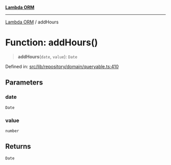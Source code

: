 [**Lambda ORM**](../README.md)

***

[Lambda ORM](../README.md) / addHours

# Function: addHours()

> **addHours**(`date`, `value`): `Date`

Defined in: [src/lib/repository/domain/queryable.ts:410](https://github.com/lambda-orm/lambdaorm-base/blob/5f10bdc7d0f008296efbcbe89bc2bf1ed03aaaef/src/lib/repository/domain/queryable.ts#L410)

## Parameters

### date

`Date`

### value

`number`

## Returns

`Date`
